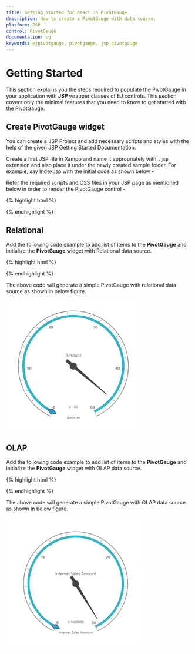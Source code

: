 ```yaml
---
title: Getting Started for React JS PivotGauge
description: How to create a PivotGauge with data source.
platform: JSP
control: PivotGauge
documentation: ug
keywords: ejpivotgauge, pivotgauge, jsp pivotgauge
---
```


# Getting Started

This section explains you the steps required to populate the PivotGauge in your application with **JSP** wrapper classes of EJ controls. This section covers only the minimal features that you need to know to get started with the PivotGauge.

## Create PivotGauge widget

You can create a JSP Project and add necessary scripts and styles with the help of the given JSP Getting Started Documentation.

Create a first JSP file in Xampp and name it appropriately with `.jsp` extension and also place it under the newly created sample folder. For example, say Index.jsp with the initial code as shown below -

Refer the required scripts and CSS files in your JSP page as mentioned below in order to render the PivotGauge control - 

{% highlight html %}

<!DOCTYPE html>
<html>
	<head>
			<title>Getting Started - PivotGauge</title>
			<link href="http://cdn.syncfusion.com/{{ site.releaseversion }}/js/web/flat-azure/ej.web.all.min.css" rel="stylesheet" />
			<link href="http://cdn.syncfusion.com/{{ site.releaseversion }}/js/web/responsive-css/ej.responsive.css" rel="stylesheet" />
			<script src="http://cdn.syncfusion.com/js/assets/external/jquery-3.0.0.min.js"></script>
			<script src="http://cdn.syncfusion.com/js/assets/external/jsrender.min.js"></script>
			<script src="http://cdn.syncfusion.com/{{ site.releaseversion }}/js/web/ej.web.all.min.js"></script>
	</head>
</html>

{% endhighlight %}

## Relational

Add the following code example to add list of items to the **PivotGauge** and initialize the **PivotGauge** widget with Relational data source.

{% highlight html %}

<div class="cols-sample-area">
<ej:pivotGauge id="PivotGauge1" isResponsive="true" enableTooltip="true" load="loadData" beforePivotEnginePopulate="beforePivotEnginePopulate">
<ej:pivotGauge-dataSource>
<ej:pivotGauge-dataSource-rows>
<ej:pivotGauge-dataSource-row fieldName="Date" ></ej:pivotGauge-dataSource-row>
</ej:pivotGauge-dataSource-rows>
<ej:pivotGauge-dataSource-columns>
<ej:pivotGauge-dataSource-column fieldName="Country" ></ej:pivotGauge-dataSource-column>
</ej:pivotGauge-dataSource-columns>
<ej:pivotGauge-dataSource-values>
<ej:pivotGauge-dataSource-value fieldName="Amount" ></ej:pivotGauge-dataSource-value>
</ej:pivotGauge-dataSource-values>
</ej:pivotGauge-dataSource>
<ej:pivotGauge-labelFormatSettings decimalPlaces="2"></ej:pivotGauge-labelFormatSettings>
</ej:pivotGauge>
</div>
<script type="text/javascript">
	function loadData(args) {
		args.model.dataSource.data = [
	        { Amount: 100, Country: "Canada", Date: "FY 2005", Product: "Bike", Quantity: 2, State: "Alberta" },
	        { Amount: 200, Country: "Canada", Date: "FY 2006", Product: "Van", Quantity: 3, State: "British Columbia" },
	        { Amount: 300, Country: "Canada", Date: "FY 2007", Product: "Car", Quantity: 4, State: "Brunswick" },
	        { Amount: 150, Country: "Canada", Date: "FY 2008", Product: "Bike", Quantity: 3, State: "Manitoba" },
	        { Amount: 200, Country: "Canada", Date: "FY 2006", Product: "Car", Quantity: 4, State: "Ontario" },
	        { Amount: 100, Country: "Canada", Date: "FY 2007", Product: "Van", Quantity: 1, State: "Quebec" },
	        { Amount: 200, Country: "France", Date: "FY 2005", Product: "Bike", Quantity: 2, State: "Charente-Maritime" },
	        { Amount: 250, Country: "France", Date: "FY 2006", Product: "Van", Quantity: 4, State: "Essonne" },
	        { Amount: 300, Country: "France", Date: "FY 2007", Product: "Car", Quantity: 3, State: "Garonne (Haute)" },
	        { Amount: 150, Country: "France", Date: "FY 2008", Product: "Van", Quantity: 2, State: "Gers" },
	        { Amount: 200, Country: "Germany", Date: "FY 2006", Product: "Van", Quantity: 3, State: "Bayern" },
	        { Amount: 250, Country: "Germany", Date: "FY 2007", Product: "Car", Quantity: 3, State: "Brandenburg" },
	        { Amount: 150, Country: "Germany", Date: "FY 2008", Product: "Car", Quantity: 4, State: "Hamburg" },
	        { Amount: 200, Country: "Germany", Date: "FY 2008", Product: "Bike", Quantity: 4, State: "Hessen" },
	        { Amount: 150, Country: "Germany", Date: "FY 2007", Product: "Van", Quantity: 3, State: "Nordrhein-Westfalen" },
	        { Amount: 100, Country: "Germany", Date: "FY 2005", Product: "Bike", Quantity: 2, State: "Saarland" },
	        { Amount: 150, Country: "United Kingdom", Date: "FY 2008", Product: "Bike", Quantity: 5, State: "England" },
	        { Amount: 250, Country: "United States", Date: "FY 2007", Product: "Car", Quantity: 4, State: "Alabama" },
	        { Amount: 200, Country: "United States", Date: "FY 2005", Product: "Van", Quantity: 4, State: "California" },
	        { Amount: 100, Country: "United States", Date: "FY 2006", Product: "Bike", Quantity: 2, State: "Colorado" },
	        { Amount: 150, Country: "United States", Date: "FY 2008", Product: "Car", Quantity: 3, State: "New Mexico" },
	        { Amount: 200, Country: "United States", Date: "FY 2005", Product: "Bike", Quantity: 4, State: "New York" },
	        { Amount: 250, Country: "United States", Date: "FY 2008", Product: "Car", Quantity: 3, State: "North Carolina" },
	        { Amount: 300, Country: "United States", Date: "FY 2007", Product: "Van", Quantity: 4, State: "South Carolina" }
	    ];	
	}

    function beforePivotEnginePopulate(args) {
        this.model.backgroundColor = "transparent";
		this.model.scales = [];
		this.model.scales[0] = {"showRanges":true,"radius":150,"showScaleBar":true,"size":1,"border":{"width":0.5},"showIndicators":true,"showLabels":true,"pointers":[{"showBackNeedle":true,"backNeedleLength":20,"length":120,"width":7},{"type":"marker","markerType":"diamond","distanceFromScale":5,"placement":"center","backgroundColor":"#29A4D9","length":25,"width":15}],"ticks":[{"type":"major","distanceFromScale":2,"height":16,"width":1,"color":"#8c8c8c"},{"type":"minor","height":6,"width":1,"distanceFromScale":2,"color":"#8c8c8c"}],"labels":[{"color":"#8c8c8c"}],"ranges":[{"distanceFromScale":-5,"backgroundColor":"#fc0606","border":{"color":"#fc0606"}},{"distanceFromScale":-5}],"customLabels":[{"position":{"x":180,"y":290},"font":{"size":"10px","fontFamily":"Segoe UI","fontStyle":"Normal"},"color":"#666666"},{"position":{"x":180,"y":320},"font":{"size":"10px","fontFamily":"Segoe UI","fontStyle":"Normal"},"color":"#666666"},{"position":{"x":180,"y":150},"font":{"size":"12px","fontFamily":"Segoe UI","fontStyle":"Normal"},"color":"#666666"}],"pointerCap":{"radius":7,"borderWidth":3,"interiorGradient":null,"borderColor":null,"backgroundColor":null},"sweepAngle":310,"startAngle":115,"majorIntervalValue":10,"minorIntervalValue":2,"maximum":null,"minimum":null,"backgroundColor":null,"direction":"clockwise","showPointers":true,"showTicks":true,"opacity":1,"shadowOffset":0,"indicators":[{"height":15,"width":15,"type":"circle","imageUrl":null,"position":{"x":0,"y":0},"stateRanges":[{"endValue":0,"startValue":0,"backgroundColor":null,"borderColor":null,"text":"","textColor":null,"font":null}]}],"subGauges":[{"height":150,"width":150,"position":{"x":0,"y":0}}]};					
    }
</script>

{% endhighlight %}

The above code will generate a simple PivotGauge with relational data source as shown in below figure.

![](Getting-Started_images/relational_default.png)

## OLAP

Add the following code example to add list of items to the **PivotGauge** and initialize the **PivotGauge** widget with OLAP data source.

{% highlight html %}

<div class="cols-sample-area">
<ej:pivotGauge id="PivotGauge1" isResponsive="true" enableTooltip="true" beforePivotEnginePopulate="beforePivotEnginePopulate">
<ej:pivotGauge-dataSource data="//bi.syncfusion.com/olap/msmdpump.dll" catalog="Adventure Works DW 2008 SE" cube="Adventure Works">
<ej:pivotGauge-dataSource-rows>
<ej:pivotGauge-dataSource-row fieldName="[Date].[Fiscal]"></ej:pivotGauge-dataSource-row>
</ej:pivotGauge-dataSource-rows>
<ej:pivotGauge-dataSource-columns>
<ej:pivotGauge-dataSource-column fieldName="[Customer].[Customer Geography]"></ej:pivotGauge-dataSource-column>
</ej:pivotGauge-dataSource-columns>
<ej:pivotGauge-dataSource-values>
<ej:pivotGauge-dataSource-value axis="columns">
<ej:pivotGauge-dataSource-value-measures>
<ej:pivotGauge-dataSource-value-measure fieldName="[Measures].[Internet Sales Amount]"></ej:pivotGauge-dataSource-value-measure>
</ej:pivotGauge-dataSource-value-measures>
</ej:pivotGauge-dataSource-value>
</ej:pivotGauge-dataSource-values>
</ej:pivotGauge-dataSource>
<ej:pivotGauge-labelFormatSettings decimalPlaces="2"></ej:pivotGauge-labelFormatSettings>
</ej:pivotGauge>
</div>
<script type="text/javascript">
    function beforePivotEnginePopulate(args) {
        this.model.backgroundColor = "transparent";
		this.model.scales = [];
		this.model.scales[0] = {"showRanges":true,"radius":150,"showScaleBar":true,"size":1,"border":{"width":0.5},"showIndicators":true,"showLabels":true,"pointers":[{"showBackNeedle":true,"backNeedleLength":20,"length":120,"width":7},{"type":"marker","markerType":"diamond","distanceFromScale":5,"placement":"center","backgroundColor":"#29A4D9","length":25,"width":15}],"ticks":[{"type":"major","distanceFromScale":2,"height":16,"width":1,"color":"#8c8c8c"},{"type":"minor","height":6,"width":1,"distanceFromScale":2,"color":"#8c8c8c"}],"labels":[{"color":"#8c8c8c"}],"ranges":[{"distanceFromScale":-5,"backgroundColor":"#fc0606","border":{"color":"#fc0606"}},{"distanceFromScale":-5}],"customLabels":[{"position":{"x":180,"y":290},"font":{"size":"10px","fontFamily":"Segoe UI","fontStyle":"Normal"},"color":"#666666"},{"position":{"x":180,"y":320},"font":{"size":"10px","fontFamily":"Segoe UI","fontStyle":"Normal"},"color":"#666666"},{"position":{"x":180,"y":150},"font":{"size":"12px","fontFamily":"Segoe UI","fontStyle":"Normal"},"color":"#666666"}],"pointerCap":{"radius":7,"borderWidth":3,"interiorGradient":null,"borderColor":null,"backgroundColor":null},"sweepAngle":310,"startAngle":115,"majorIntervalValue":10,"minorIntervalValue":2,"maximum":null,"minimum":null,"backgroundColor":null,"direction":"clockwise","showPointers":true,"showTicks":true,"opacity":1,"shadowOffset":0,"indicators":[{"height":15,"width":15,"type":"circle","imageUrl":null,"position":{"x":0,"y":0},"stateRanges":[{"endValue":0,"startValue":0,"backgroundColor":null,"borderColor":null,"text":"","textColor":null,"font":null}]}],"subGauges":[{"height":150,"width":150,"position":{"x":0,"y":0}}]};
	}
</script>

{% endhighlight %}

The above code will generate a simple PivotGauge with OLAP data source as shown in below figure.

![](Getting-Started_images/olap_default.png)